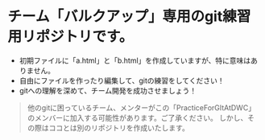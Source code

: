 # チーム「バルクアップ」専用のgit練習用リポジトリです。

- 初期ファイルに「a.html」と「b.html」を作成していますが、特に意味はありません。
- 自由にファイルを作ったり編集して、gitの練習をしてください！
- gitへの理解を深めて、チーム開発を成功させましょう！

> 他のgitに困っているチーム、メンターがこの「PracticeForGItAtDWC」のメンバーに加入する可能性があります。ご了承ください。
> しかし、その際はココとは別のリポジトリを作成いたします。
